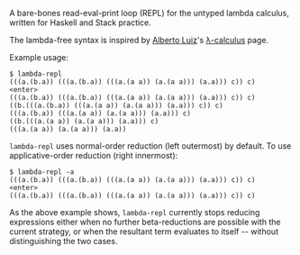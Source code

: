 A bare-bones read-eval-print loop (REPL) for the untyped lambda
calculus, written for Haskell and Stack practice.

The lambda-free syntax is inspired by [Alberto
Luiz](http://dis.um.es/~alberto/)'s
[λ-calculus](http://dis.um.es/~alberto/pages/lambdac.html) page.

Example usage:

 ```
$ lambda-repl 
(((a.(b.a)) (((a.(b.a)) (((a.(a a)) (a.(a a))) (a.a))) c)) c)
<enter>
(((a.(b.a)) (((a.(b.a)) (((a.(a a)) (a.(a a))) (a.a))) c)) c)
((b.(((a.(b.a)) (((a.(a a)) (a.(a a))) (a.a))) c)) c)
(((a.(b.a)) (((a.(a a)) (a.(a a))) (a.a))) c)
((b.(((a.(a a)) (a.(a a))) (a.a))) c)
(((a.(a a)) (a.(a a))) (a.a))
 ```

`lambda-repl` uses normal-order reduction (left outermost) by
default.  To use applicative-order reduction (right innermost):

```
$ lambda-repl -a
(((a.(b.a)) (((a.(b.a)) (((a.(a a)) (a.(a a))) (a.a))) c)) c)
<enter>
(((a.(b.a)) (((a.(b.a)) (((a.(a a)) (a.(a a))) (a.a))) c)) c)
```

As the above example shows, `lambda-repl` currently stops reducing
expressions either when no further beta-reductions are possible
with the current strategy, or when the resultant term evaluates to
itself -- without distinguishing the two cases.
